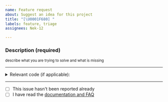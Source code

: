 ```yaml
---
name: Feature request
about: Suggest an idea for this project
title: "[\U0001F680] "
labels: feature, triage
assignees: Nek-12

---
```


### Description (required)
<sup>describe what you are trying to solve and what is missing</sup>

---

<details>
  <summary>Relevant code (if applicable):</summary>

```kotlin

```

</details>

---

- [ ] This issue hasn't been reported already
- [ ] I have read the [documentation and FAQ](https://opensource.respawn.pro/FlowMVI/#/faq)
